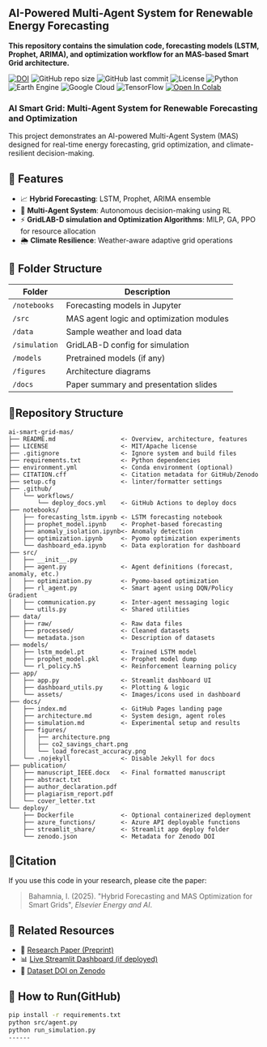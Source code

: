 ## AI-Powered Multi-Agent System for Renewable Energy Forecasting

**This repository contains the simulation code, forecasting models (LSTM, Prophet, ARIMA), and optimization workflow for an MAS-based Smart Grid architecture.**

[![DOI](https://zenodo.org/badge/DOI/10.5281/zenodo.12345678.svg)](https://doi.org/10.5281/zenodo.12345678)
![GitHub repo size](https://img.shields.io/github/repo-size/Ishita95-harvad/AI-Powered-Energy-Forecasting-Using-Multi-Agent-Systems-MAS-)
![GitHub last commit](https://img.shields.io/github/last-commit/Ishita95-harvad/AI-Powered-Energy-Forecasting-Using-Multi-Agent-Systems-MAS-)
![License](https://img.shields.io/github/license/Ishita95-harvad/AI-Powered-Energy-Forecasting-Using-Multi-Agent-Systems-MAS-)
![Python](https://img.shields.io/badge/python-3.10-blue.svg)
![Earth Engine](https://img.shields.io/badge/Data-Google%20Earth%20Engine-34A853?logo=google-earth)
![Google Cloud](https://img.shields.io/badge/Powered%20by-Google%20Cloud-blue?logo=google-cloud)
![TensorFlow](https://img.shields.io/badge/Built%20with-TensorFlow-FF6F00?logo=tensorflow)
[![Open In Colab](https://colab.research.google.com/assets/colab-badge.svg)](https://colab.research.google.com/github/Ishita95-harvad/ai-smartgrid-mas/blob/main/notebooks/forecasting_lstm.ipynb)







### AI Smart Grid: Multi-Agent System for Renewable Forecasting and Optimization

This project demonstrates an AI-powered Multi-Agent System (MAS) designed for real-time energy forecasting, grid optimization, and climate-resilient decision-making.

## 🧠 Features
- 📈 **Hybrid Forecasting**: LSTM, Prophet, ARIMA ensemble
- 🤖 **Multi-Agent System**: Autonomous decision-making using RL
- ⚡ **GridLAB-D simulation and Optimization Algorithms**: MILP, GA, PPO for resource allocation
- 🌦 **Climate Resilience**: Weather-aware adaptive grid operations

## 📂 Folder Structure

| Folder | Description |
|--------|-------------|
| `/notebooks` | Forecasting models in Jupyter |
| `/src` | MAS agent logic and optimization modules |
| `/data` | Sample weather and load data |
| `/simulation` | GridLAB-D config for simulation |
| `/models` | Pretrained models (if any) |
| `/figures` | Architecture diagrams |
| `/docs` | Paper summary and presentation slides |

## 📂Repository Structure
```
ai-smart-grid-mas/
├── README.md                  <- Overview, architecture, features
├── LICENSE                    <- MIT/Apache license
├── .gitignore                 <- Ignore system and build files
├── requirements.txt           <- Python dependencies
├── environment.yml            <- Conda environment (optional)
├── CITATION.cff               <- Citation metadata for GitHub/Zenodo
├── setup.cfg                  <- linter/formatter settings
├── .github/
│   └── workflows/
│       └── deploy_docs.yml    <- GitHub Actions to deploy docs
├── notebooks/
│   ├── forecasting_lstm.ipynb <- LSTM forecasting notebook
│   ├── prophet_model.ipynb    <- Prophet-based forecasting
│   ├── anomaly_isolation.ipynb<- Anomaly detection
│   ├── optimization.ipynb     <- Pyomo optimization experiments
│   └── dashboard_eda.ipynb    <- Data exploration for dashboard
├── src/
│   ├── __init__.py
│   ├── agent.py               <- Agent definitions (forecast, anomaly, etc.)
│   ├── optimization.py        <- Pyomo-based optimization
│   ├── rl_agent.py            <- Smart agent using DQN/Policy Gradient
│   ├── communication.py       <- Inter-agent messaging logic
│   └── utils.py               <- Shared utilities
├── data/
│   ├── raw/                   <- Raw data files
│   ├── processed/             <- Cleaned datasets
│   └── metadata.json          <- Description of datasets
├── models/
│   ├── lstm_model.pt          <- Trained LSTM model
│   ├── prophet_model.pkl      <- Prophet model dump
│   └── rl_policy.h5           <- Reinforcement learning policy
├── app/
│   ├── app.py                 <- Streamlit dashboard UI
│   ├── dashboard_utils.py     <- Plotting & logic
│   └── assets/                <- Images/icons used in dashboard
├── docs/
│   ├── index.md               <- GitHub Pages landing page
│   ├── architecture.md        <- System design, agent roles
│   ├── simulation.md          <- Experimental setup and results
│   ├── figures/
│   │   ├── architecture.png
│   │   ├── co2_savings_chart.png
│   │   └── load_forecast_accuracy.png
│   └── .nojekyll              <- Disable Jekyll for docs
├── publication/
│   ├── manuscript_IEEE.docx   <- Final formatted manuscript
│   ├── abstract.txt
│   ├── author_declaration.pdf
│   ├── plagiarism_report.pdf
│   └── cover_letter.txt
└── deploy/
    ├── Dockerfile             <- Optional containerized deployment
    ├── azure_functions/       <- Azure API deployable functions
    ├── streamlit_share/       <- Streamlit app deploy folder
    └── zenodo.json            <- Metadata for Zenodo DOI

````
## 📜Citation

If you use this code in your research, please cite the paper:
> Bahamnia, I. (2025). "Hybrid Forecasting and MAS Optimization for Smart Grids", *Elsevier Energy and AI*.

## 🔗 Related Resources

- 📜 [Research Paper (Preprint)](link_to_preprint.pdf)
- 📊 [Live Streamlit Dashboard (if deployed)](link_here)
- 📘 [Dataset DOI on Zenodo](https://doi.org/10.5281/zenodo.xxxxxx)


## 🚀 How to Run(GitHub)

```bash
pip install -r requirements.txt
python src/agent.py
python run_simulation.py
------





